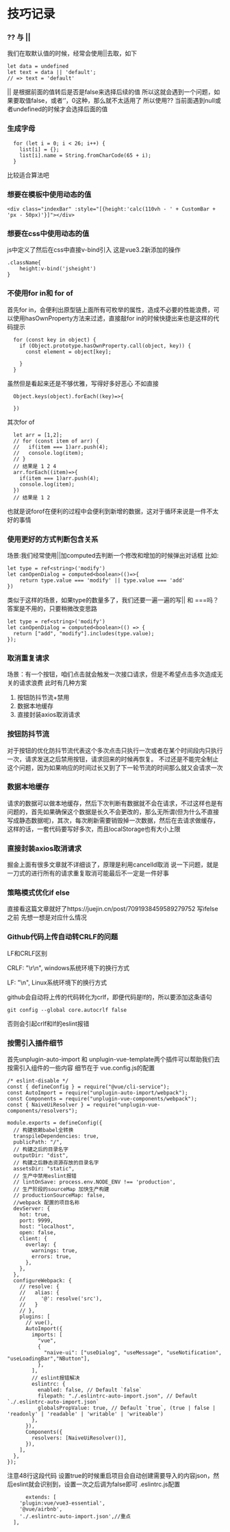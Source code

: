 #  技巧记录

### ?? 与 ||
我们在取默认值的时候，经常会使用||去取，如下

```
let data = undefined
let text = data || 'default';
// => text = 'default'
```

|| 是根据前面的值转后是否是false来选择后续的值
所以这就会遇到一个问题，如果要取值false，或者‘’，0这种，那么就不太适用了
所以使用??
当前面遇到null或者undefined的时候才会选择后面的值

### 生成字母

```
  for (let i = 0; i < 26; i++) {
    list[i] = {};
    list[i].name = String.fromCharCode(65 + i);
  }
```
比较适合算法吧

### 想要在模板中使用动态的值

```
<div class="indexBar" :style="[{height:'calc(110vh - ' + CustomBar + 'px - 50px)'}]"></div>
```
### 想要在css中使用动态的值

js中定义了然后在css中直接v-bind引入 这是vue3.2新添加的操作

```
.className{
    height:v-bind('jsheight')
}
```

### 不使用for in和 for of

首先for in，会便利出原型链上面所有可枚举的属性，造成不必要的性能浪费，可以使用hasOwnProperty方法来过滤，直接敲for in的时候快捷出来也是这样的代码提示

```
  for (const key in object) {
    if (Object.prototype.hasOwnProperty.call(object, key)) {
      const element = object[key];
      
    }
  }
```

虽然但是看起来还是不够优雅，写得好多好恶心
不如直接

```
  Object.keys(object).forEach((key)=>{
    
  })
```

其次for of

```
  let arr = [1,2];
  // for (const item of arr) {
  //   if(item === 1)arr.push(4);
  //   console.log(item);
  // } 
  // 结果是 1 2 4
  arr.forEach((item)=>{
    if(item === 1)arr.push(4);
    console.log(item);
  })
  // 结果是 1 2
```

也就是说forof在便利的过程中会便利到新增的数据，这对于循环来说是一件不太好的事情

### 使用更好的方式判断包含关系

场景:我们经常使用||加computed去判断一个修改和增加的时候弹出对话框
比如:

```
let type = ref<string>('modify')
let canOpenDialog = computed<boolean>(()=>{
    return type.value === 'modify' || type.value === 'add'
})
```

类似于这样的场景，如果type的数量多了，我们还要一遍一遍的写|| 和 ===吗？
答案是不用的，只要稍微改变思路

```
let type = ref<string>('modify')
let canOpenDialog = computed<boolean>(() => {
  return ["add", "modify"].includes(type.value);
});
```

### 取消重复请求

场景：有一个按钮，咱们点击就会触发一次接口请求，但是不希望点击多次造成无关的请求浪费
此时有几种方案

1.  按钮防抖节流+禁用
2. 数据本地缓存
3. 直接封装axios取消请求

### 按钮防抖节流

对于按钮的优化防抖节流代表这个多次点击只执行一次或者在某个时间段内只执行一次，请求发送之后禁用按钮，请求回来的时候再恢复。
不过还是不能完全制止这个问题，因为如果响应的时间过长又到了下一轮节流的时间那么就又会请求一次

### 数据本地缓存

请求的数据可以做本地缓存，然后下次判断有数据就不会在请求，不过这样也是有问题的，首先如果确保这个数据是长久不会更改的，那么无所谓(但为什么不直接写成静态数据呢)，其次，每次刷新需要销毁掉一次数据，然后在去请求做缓存，这样的话，一套代码要写好多次，而且localStorage也有大小上限

### 直接封装axios取消请求

掘金上面有很多文章就不详细谈了，原理是利用cancelId取消
说一下问题，就是一刀式的进行所有的请求重复取消可能最后不一定是一件好事

### 策略模式优化if else

直接看这篇文章就好了https://juejin.cn/post/7091938459589279752
写ifelse之前 先想一想是对应什么情况

### Github代码上传自动转CRLF的问题

LF和CRLF区别

CRLF: "\r\n", windows系统环境下的换行方式

LF: "\n", Linux系统环境下的换行方式

github会自动将上传的代码转化为crlf，即便代码是lf的，所以要添加这条语句

```
git config --global core.autocrlf false
```
否则会引起crlf和lf的eslint报错

### 按需引入插件细节

首先unplugin-auto-import 和 unplugin-vue-template两个插件可以帮助我们去按需引入组件的一些内容
细节在于 vue.config.js的配置

```
/* eslint-disable */
const { defineConfig } = require("@vue/cli-service");
const AutoImport = require("unplugin-auto-import/webpack");
const Components = require("unplugin-vue-components/webpack");
const { NaiveUiResolver } = require("unplugin-vue-components/resolvers");

module.exports = defineConfig({
  // 构建依赖babel全转换
  transpileDependencies: true,
  publicPath: "/",
  // 构建之后的目录名字
  outputDir: "dist",
  // 构建之后静态资源存放的目录名字
  assetsDir: "static",
  // 生产中禁用eslint报错
  // lintOnSave: process.env.NODE_ENV !== 'production',
  // 生产阶段的sourceMap 加快生产构建
  // productionSourceMap: false,
  //webpack 配置的项目名称
  devServer: {
    hot: true,
    port: 9999,
    host: "localhost",
    open: false,
    client: {
      overlay: {
        warnings: true,
        errors: true,
      },
    },
  },
  configureWebpack: {
    // resolve: {
    //   alias: {
    //     '@': resolve('src'),
    //   }
    // }, 
    plugins: [
      // vue(),
      AutoImport({
        imports: [
          "vue",
          {
            "naive-ui": ["useDialog", "useMessage", "useNotification", "useLoadingBar","NButton"],
          },
        ],
        // eslint报错解决
        eslintrc: {
          enabled: false, // Default `false`
          filepath: "./.eslintrc-auto-import.json", // Default `./.eslintrc-auto-import.json`
          globalsPropValue: true, // Default `true`, (true | false | 'readonly' | 'readable' | 'writable' | 'writeable')
        },
      }),
      Components({
        resolvers: [NaiveUiResolver()],
      }),
    ],
  },
});

```

注意48行这段代码 设置true的时候重启项目会自动创建需要导入的内容json，然后eslint就会识别到，设置一次之后调为false即可
.eslintrc.js配置

```
      extends: [
    'plugin:vue/vue3-essential',
    '@vue/airbnb',
    './.eslintrc-auto-import.json',//重点
  ],
```